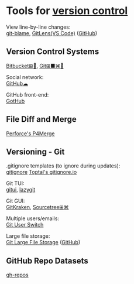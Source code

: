 
# Tools for [version control](https://trendless.tech/version-control/)

View line-by-line changes:  
[git-blame](https://www.git-scm.com/docs/git-blame),
[GitLens(VS Code)](https://gitlens.amod.io/) ([GitHub](https://github.com/gitkraken/vscode-gitlens))

## Version Control Systems

[Bitbucket⊞🐧](https://bitbucket.org/),
[Git⊞■⌘🐧](https://git-scm.com/)

Social network:  
[GitHub☁](https://github.com/)

GitHub front-end:  
[GotHub](https://gh.akisblack.dev/)

## File Diff and Merge

[Perforce's P4Merge](https://www.perforce.com/products/helix-core-apps/merge-diff-tool-p4merge)

## Versioning - Git

.gitignore templates (to ignore during updates):  
[gitignore](https://github.com/github/gitignore/)
[Toptal's gitignore.io](https://www.toptal.com/developers/gitignore)

Git TUI:  
[gitui](https://github.com/Extrawurst/gitui),
[lazygit](https://github.com/jesseduffield/lazygit)

Git GUI:  
[GitKraken](https://www.gitkraken.com/),
[Sourcetree⊞⌘](https://www.sourcetreeapp.com/)

Multiple users/emails:  
[Git User Switch](https://github.com/geongeorge/Git-User-Switch)

Large file storage:  
[Git Large File Storage](https://git-lfs.github.com/) ([GitHub](https://github.com/git-lfs/git-lfs))

## GitHub Repo Datasets

[gh-repos](https://github.com/a2u/gh-repos)

